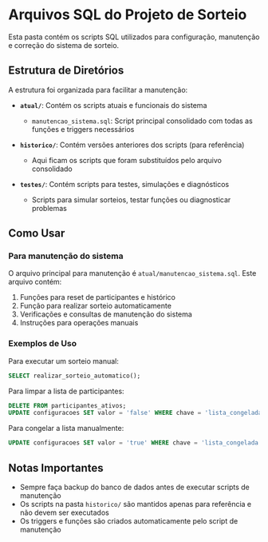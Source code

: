 # Arquivos SQL do Projeto de Sorteio

Esta pasta contém os scripts SQL utilizados para configuração, manutenção e correção do sistema de sorteio.

## Estrutura de Diretórios

A estrutura foi organizada para facilitar a manutenção:

- **`atual/`**: Contém os scripts atuais e funcionais do sistema
  - `manutencao_sistema.sql`: Script principal consolidado com todas as funções e triggers necessários
  
- **`historico/`**: Contém versões anteriores dos scripts (para referência)
  - Aqui ficam os scripts que foram substituídos pelo arquivo consolidado

- **`testes/`**: Contém scripts para testes, simulações e diagnósticos
  - Scripts para simular sorteios, testar funções ou diagnosticar problemas

## Como Usar

### Para manutenção do sistema

O arquivo principal para manutenção é `atual/manutencao_sistema.sql`. Este arquivo contém:

1. Funções para reset de participantes e histórico
2. Função para realizar sorteio automaticamente
3. Verificações e consultas de manutenção do sistema
4. Instruções para operações manuais

### Exemplos de Uso

Para executar um sorteio manual:
```sql
SELECT realizar_sorteio_automatico();
```

Para limpar a lista de participantes:
```sql
DELETE FROM participantes_ativos;
UPDATE configuracoes SET valor = 'false' WHERE chave = 'lista_congelada';
```

Para congelar a lista manualmente:
```sql
UPDATE configuracoes SET valor = 'true' WHERE chave = 'lista_congelada';
```

## Notas Importantes

- Sempre faça backup do banco de dados antes de executar scripts de manutenção
- Os scripts na pasta `historico/` são mantidos apenas para referência e não devem ser executados
- Os triggers e funções são criados automaticamente pelo script de manutenção 